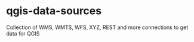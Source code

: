 # qgis-data-sources
Collection of WMS, WMTS, WFS, XYZ, REST and more connections to get data for QGIS
